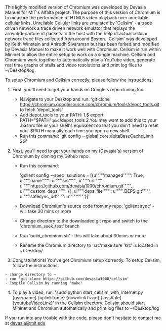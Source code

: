 This lightly modified version of Chromium was developed by Devasia Manuel for MIT's Alfalfa project. The purpose of this version of Chromium is to measure the performance of HTML5 video playback over unreliable cellular links. Unreliable Cellular links are emulated by 'Cellsim' - a trace driven network a trace driven network emulator that replays the arrival/departure of packets to the host with the help of actual cellular network trace files collected from around Boston. 'Cellsim' was developed by Keith Winstein and Anirudh Sivaraman but has been forked and modified by Devasia Manuel to make it work well with Chromium. Cellsim is run within Mininet to allow the entire setup to work on a single machine. Cellsim and Chromium work together to automatically play a YouTube video, generate real time graphs of stalls and video resolutions and print log files to ~/Desktop/log.

To setup Chromium and Cellsim correctly, please follow the instructions:

1) First, you'll need to get your hands on Google's repo cloning tool.

	- Navigate to your Desktop and run: 'git clone https://chromium.googlesource.com/chromium/tools/depot_tools.git to fetch 'depot_tools'
	- Add depot_tools to your PATH:
		1.$ export PATH="$PATH":`pwd`/depot_tools
		2.You may want to add this to your .bashrc file or your shell's equivalent so that you don't need to reset your $PATH manually each time you open a new shell.
	-  Run this command: 'git config --global core.deltaBaseCacheLimit 2G'

2) Next, you'll need to get your hands on my (Devasia's) version of Chromium  by cloning my Github repo. 
	
	- Run this command: 

		'gclient config --spec 'solutions = [{u'"'"'managed'"'"': True,
		u'"'"'name'"'"': u'"'"'src'"'"', u'"'"'url'"'"':
		u'"'"'https://github.com/devasia1000/chromium.git'"'"',
		u'"'"'custom_deps'"'"': {}, u'"'"'deps_file'"'"':
		u'"'"'.DEPS.git'"'"', u'"'"'safesync_url'"'"': u'"'"''"'"'}]'
	
	- Download Chromium's source code from my repo: 'gclient sync' - will take 30 mins or more
	- Change directory to the downloaded git repo and switch to the 'chromium_seek_test' branch
	- Run 'build_chromium.sh' - this will take about 30mins or more 
	- Rename the Chromium directory to 'src'make sure 'src' is located in ~/Desktop/

3)   Congratulations! You've got Chromium setup correctly. To setup Cellsim, follow the instructions:

	- change directory to ~
	- run 'git clone https://github.com/devasia1000/cellsim'
	- Compile Cellsim by running 'make'

4) To play a video, run: 'sudo python start_cellsim_with_internet.py {username} {uplinkTrace} {downlinkTrace} {lossRate} {youtubeVideoLink}' in the Cellsim directory. Cellsim should start Mininet and Chromium automatically and print log files to ~/Desktop/log

If you run into any trouble with the code, please don't hesitate to contact me at devasia@mit.edu
